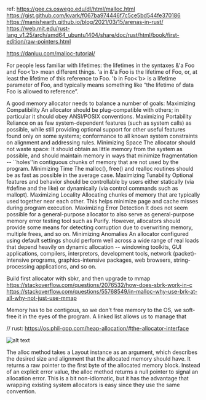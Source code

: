 ref: https://gee.cs.oswego.edu/dl/html/malloc.html
https://gist.github.com/kvark/f067ba974446f7c5ce5bd544fe370186
https://manishearth.github.io/blog/2021/03/15/arenas-in-rust/
https://web.mit.edu/rust-lang_v1.25/arch/amd64_ubuntu1404/share/doc/rust/html/book/first-edition/raw-pointers.html

https://danluu.com/malloc-tutorial/

For people less familiar with lifetimes: the lifetimes in the syntaxes &'a Foo and Foo<'b> mean different things. 'a in &'a Foo is the lifetime of Foo, or, at least the lifetime of this reference to Foo. 'b in Foo<'b> is a lifetime parameter of Foo, and typically means something like “the lifetime of data Foo is allowed to reference”.

A good memory allocator needs to balance a number of goals:
Maximizing Compatibility
An allocator should be plug-compatible with others; in particular it should obey ANSI/POSIX conventions.
Maximizing Portability
Reliance on as few system-dependent features (such as system calls) as possible, while still providing optional support for other useful features found only on some systems; conformance to all known system constraints on alignment and addressing rules.
Minimizing Space
The allocator should not waste space: It should obtain as little memory from the system as possible, and should maintain memory in ways that minimize fragmentation -- ``holes''in contiguous chunks of memory that are not used by the program.
Minimizing Time
The malloc(), free() and realloc routines should be as fast as possible in the average case.
Maximizing Tunability
Optional features and behavior should be controllable by users either statically (via #define and the like) or dynamically (via control commands such as mallopt).
Maximizing Locality
Allocating chunks of memory that are typically used together near each other. This helps minimize page and cache misses during program execution.
Maximizing Error Detection
It does not seem possible for a general-purpose allocator to also serve as general-purpose memory error testing tool such as Purify. However, allocators should provide some means for detecting corruption due to overwriting memory, multiple frees, and so on.
Minimizing Anomalies
An allocator configured using default settings should perform well across a wide range of real loads that depend heavily on dynamic allocation -- windowing toolkits, GUI applications, compilers, interpretors, development tools, network (packet)-intensive programs, graphics-intensive packages, web browsers, string-processing applications, and so on.


Build first allocator with sbkr, and then upgrade to mmap
https://stackoverflow.com/questions/2076532/how-does-sbrk-work-in-c
https://stackoverflow.com/questions/55768549/in-malloc-why-use-brk-at-all-why-not-just-use-mmap



Memory has to be contigous, so we don't free memory to the OS, we soft-free it in the eyes of the program. A linked list allows us to manage that

// rust: https://os.phil-opp.com/heap-allocation/#the-allocator-interface

![alt text](image.png)


The alloc method takes a Layout instance as an argument, which describes the desired size and alignment that the allocated memory should have. It returns a raw pointer to the first byte of the allocated memory block. Instead of an explicit error value, the alloc method returns a null pointer to signal an allocation error. This is a bit non-idiomatic, but it has the advantage that wrapping existing system allocators is easy since they use the same convention.